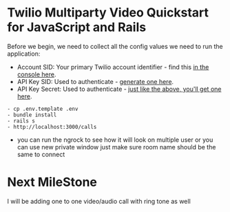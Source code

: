 # Twilio Multiparty Video Quickstart for JavaScript and Rails

Before we begin, we need to collect all the config values we need to run the application:

- Account SID: Your primary Twilio account identifier - find this [in the console here](https://www.twilio.com/console).
- API Key SID: Used to authenticate - [generate one here](https://www.twilio.com/console/runtime/api-keys).
- API Key Secret: Used to authenticate - [just like the above, you'll get one here](https://www.twilio.com/console/runtime/api-keys).
```
- cp .env.template .env
- bundle install
- rails s
- http://localhost:3000/calls
```
- you can run the ngrock to see how it will look on multiple user or you can use new private window just make sure room name should be the same to connect

# Next MileStone
I will be adding one to one video/audio call with ring tone as well
